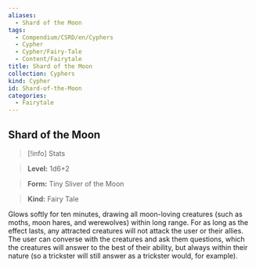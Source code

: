 ```yaml
---
aliases:
  - Shard of the Moon
tags:
  - Compendium/CSRD/en/Cyphers
  - Cypher
  - Cypher/Fairy-Tale
  - Content/Fairytale
title: Shard of the Moon
collection: Cyphers
kind: Cypher
id: Shard-of-the-Moon
categories:
  - Fairytale
---
```

## Shard of the Moon    
>[!info] Stats    
> **Level:** 1d6+2    
> **Form:** Tiny Sliver of the Moon    
> **Kind:** Fairy Tale  
    
Glows softly for ten minutes, drawing all moon-loving creatures (such as moths, moon hares, and werewolves) within long range. For as long as the effect lasts, any attracted creatures will not attack the user or their allies. The user can converse with the creatures and ask them questions, which the creatures will answer to the best of their ability, but always within their nature (so a trickster will still answer as a trickster would, for example).

